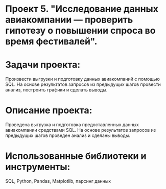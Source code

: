 # Проект 5. "Исследование данных авиакомпании — проверить гипотезу о повышении спроса во время фестивалей".
# Задачи проекта:
Произвести выгрузки и подготовку данных авиакомпаний с помощью SQL. На основе результатов запросов из предыдущих шагов провести анализ, построить графики и сделать выводы.

# Описание проекта:
Проведена выгрузка и подготовка предоставленных данных авиакомпании средствами SQL. На основе результатов запросов из предыдущих шагов проведен анализ и сделаны выводы.

# Использованные библиотеки и инструменты:
SQL, Python, Pandas, Matplotlib, парсинг данных
